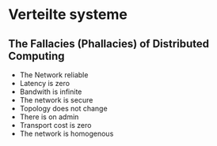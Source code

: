# Verteilte systeme

## The Fallacies (Phallacies) of Distributed Computing

- The Network reliable
- Latency is zero
- Bandwith is infinite
- The network is secure
- Topology does not change
- There is on admin
- Transport cost is zero
- The network is homogenous